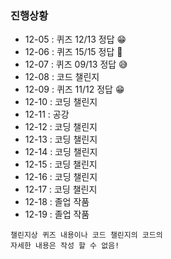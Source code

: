 ### 진행상황

- 12-05 : 퀴즈 12/13 정답 😁
- 12-06 : 퀴즈 15/15 정답 🎉
- 12-07 : 퀴즈 09/13 정답 😅
- 12-08 : 코드 챌린지
- 12-09 : 퀴즈 11/12 정답 😁
- 12-10 : 코딩 챌린지
- 12-11 : 공강
- 12-12 : 코딩 챌린지
- 12-13 : 코딩 챌린지
- 12-14 : 코딩 챌린지
- 12-15 : 코딩 챌린지
- 12-16 : 코딩 챌린지
- 12-17 : 코딩 챌린지
- 12-18 : 졸업 작품
- 12-19 : 졸업 작품

```
챌린지상 퀴즈 내용이나 코드 챌린지의 코드의
자세한 내용은 작성 할 수 없음!
```
